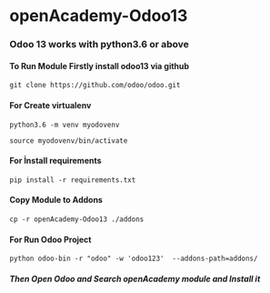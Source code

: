 # openAcademy-Odoo13

### Odoo 13 works with python3.6 or above

#### To Run Module Firstly install odoo13 via github
```git clone https://github.com/odoo/odoo.git```

#### For Create virtualenv
```python3.6 -m venv myodovenv```

```source myodovenv/bin/activate```

#### For İnstall requirements
```pip install -r requirements.txt```

#### Copy Module to Addons
```cp -r openAcademy-Odoo13 ./addons```

#### For Run Odoo Project
```python odoo-bin -r "odoo" -w 'odoo123'  --addons-path=addons/```

##### Then Open Odoo and Search openAcademy module and Install it
